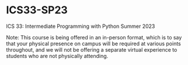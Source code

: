 # ICS33-SP23

ICS 33: Intermediate Programming with Python
Summer 2023

Note: This course is being offered in an in-person format, which is to say that your physical presence on campus will be required at various points throughout, and we will not be offering a separate virtual experience to students who are not physically attending.
